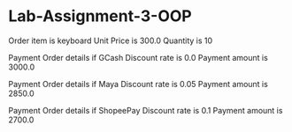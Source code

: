 # Lab-Assignment-3-OOP
Order item is keyboard
Unit Price is 300.0
Quantity is 10

Payment Order details if GCash
Discount rate is 0.0
Payment amount is 3000.0

Payment Order details if Maya
Discount rate is 0.05
Payment amount is 2850.0

Payment Order details if ShopeePay
Discount rate is 0.1
Payment amount is 2700.0
